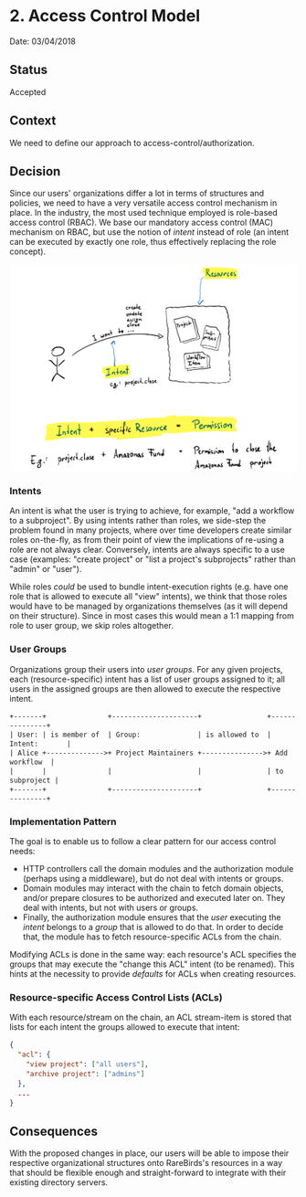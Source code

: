 # 2. Access Control Model

Date: 03/04/2018

## Status

Accepted

## Context

We need to define our approach to access-control/authorization.

## Decision

Since our users' organizations differ a lot in terms of structures and policies, we
need to have a very versatile access control mechanism in place. In the industry, the
most used technique employed is role-based access control (RBAC). We base our
mandatory access control (MAC) mechanism on RBAC, but use the notion of _intent_
instead of role (an intent can be executed by exactly one role, thus effectively
replacing the role concept).

![Intent + Resource = Permission](./0002-access-control-model.png)

### Intents

An intent is what the user is trying to achieve, for example, "add a workflow to a
subproject". By using intents rather than roles, we side-step the problem found in
many projects, where over time developers create similar roles on-the-fly, as from
their point of view the implications of re-using a role are not always clear.
Conversely, intents are always specific to a use case (examples: "create project" or
"list a project's subprojects" rather than "admin" or "user").

While roles _could_ be used to bundle intent-execution rights (e.g. have one role
that is allowed to execute all "view" intents), we think that those roles would have
to be managed by organizations themselves (as it will depend on their structure).
Since in most cases this would mean a 1:1 mapping from role to user group, we skip
roles altogether.

### User Groups

Organizations group their users into _user groups_. For any given projects, each
(resource-specific) intent has a list of user groups assigned to it; all users in the
assigned groups are then allowed to execute the respective intent.

```plain
+-------+               +---------------------+                +---------------+
| User: | is member of  | Group:              | is allowed to  | Intent:       |
| Alice +-------------->+ Project Maintainers +--------------->+ Add workflow  |
|       |               |                     |                | to subproject |
+-------+               +---------------------+                +---------------+
```

### Implementation Pattern

The goal is to enable us to follow a clear pattern for our access control needs:

- HTTP controllers call the domain modules and the authorization module (perhaps using a
  middleware), but do not deal with intents or groups.
- Domain modules may interact with the chain to fetch domain objects, and/or prepare
  closures to be authorized and executed later on. They deal with intents, but not with
  users or groups.
- Finally, the authorization module ensures that the _user_ executing the _intent_
  belongs to a _group_ that is allowed to do that. In order to decide that, the module
  has to fetch resource-specific ACLs from the chain.

Modifying ACLs is done in the same way: each resource's ACL specifies the groups that
may execute the "change this ACL" intent (to be renamed). This hints at the necessity
to provide _defaults_ for ACLs when creating resources.

### Resource-specific Access Control Lists (ACLs)

With each resource/stream on the chain, an ACL stream-item is stored that lists for
each intent the groups allowed to execute that intent:

```json
{
  "acl": {
    "view project": ["all users"],
    "archive project": ["admins"]
  },
  ...
}
```

## Consequences

With the proposed changes in place, our users will be able to impose their respective
organizational structures onto RareBirds's resources in a way that should be flexible
enough and straight-forward to integrate with their existing directory servers.
